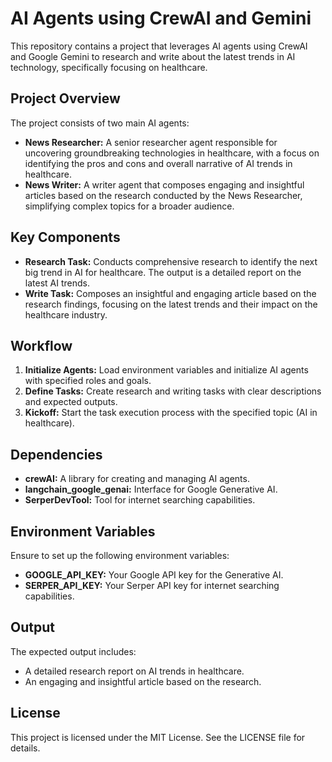 # AI Agents using CrewAI and Gemini
This repository contains a project that leverages AI agents using CrewAI and Google Gemini to research and write about the latest trends in AI technology, specifically focusing on healthcare. 

## Project Overview
The project consists of two main AI agents:

- **News Researcher:** A senior researcher agent responsible for uncovering groundbreaking technologies in healthcare, with a focus on identifying the pros and cons and overall narrative of AI trends in healthcare.
- **News Writer:** A writer agent that composes engaging and insightful articles based on the research conducted by the News Researcher, simplifying complex topics for a broader audience.

## Key Components
- **Research Task:** Conducts comprehensive research to identify the next big trend in AI for healthcare. The output is a detailed report on the latest AI trends.
- **Write Task:** Composes an insightful and engaging article based on the research findings, focusing on the latest trends and their impact on the healthcare industry.

## Workflow
1. **Initialize Agents:** Load environment variables and initialize AI agents with specified roles and goals.
2. **Define Tasks:** Create research and writing tasks with clear descriptions and expected outputs.
3. **Kickoff:** Start the task execution process with the specified topic (AI in healthcare).

## Dependencies
- **crewAI:** A library for creating and managing AI agents.
- **langchain_google_genai:** Interface for Google Generative AI.
- **SerperDevTool:** Tool for internet searching capabilities.

## Environment Variables
Ensure to set up the following environment variables:

- **GOOGLE_API_KEY:** Your Google API key for the Generative AI.
- **SERPER_API_KEY:** Your Serper API key for internet searching capabilities.

## Output
The expected output includes:
- A detailed research report on AI trends in healthcare.
- An engaging and insightful article based on the research.
  
## License
This project is licensed under the MIT License. See the LICENSE file for details.
